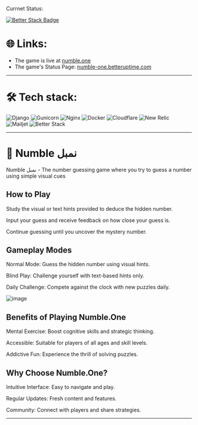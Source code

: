 Currnet Status: 

[![Better Stack Badge](https://uptime.betterstack.com/status-badges/v1/monitor/1l6ij.svg)](https://uptime.betterstack.com/?utm_source=status_badge)

# 🌐 Links:
- The game is live at [numble.one](https://numble.one "Numble.one")
- The game's Status Page: [numble-one.betteruptime.com](https://numble-one.betteruptime.com/ "Status Page")

---

# 🛠️ Tech stack: 

![Django](https://img.shields.io/badge/django-092E20?logo=django&logoColor=white)
![Gunicorn](https://img.shields.io/badge/gunicorn-298729g?logo=gunicorn&logoColor=white)
![Nginx](https://img.shields.io/badge/nginx-009639?logo=nginx&logoColor=white)
![Docker](https://img.shields.io/badge/docker-0c9cc9?logo=docker&logoColor=white)
![Cloudflare](https://img.shields.io/badge/Cloudflare-bf6215?logo=Cloudflare&logoColor=white)
![New Relic](https://img.shields.io/badge/new_nelic-03301b?logo=new%20relic&logoColor=white)
![Mailjet](https://img.shields.io/badge/Mailjet-7c46e8?logo=minutemailer&logoColor=white)
![Better Stack](https://img.shields.io/badge/Better_Stack-1c1c1c?logo=Better%20Stack&logoColor=white)

---

# 🔢 Numble نمبل
Numble نمبل - The number guessing game where you try to guess a number using simple visual cues

## How to Play

Study the visual or text hints provided to deduce the hidden number.

Input your guess and receive feedback on how close your guess is.

Continue guessing until you uncover the mystery number.


## Gameplay Modes

Normal Mode: Guess the hidden number using visual hints.

Blind Play: Challenge yourself with text-based hints only.

Daily Challenge: Compete against the clock with new puzzles daily.

![image](https://github.com/user-attachments/assets/e7ee2f0b-abb8-4f1a-8ca5-aab59722d6e8)



## Benefits of Playing Numble.One

Mental Exercise: Boost cognitive skills and strategic thinking.

Accessible: Suitable for players of all ages and skill levels.

Addictive Fun: Experience the thrill of solving puzzles.


## Why Choose Numble.One?

Intuitive Interface: Easy to navigate and play.

Regular Updates: Fresh content and features.

Community: Connect with players and share strategies.


---

